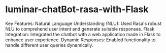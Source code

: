# luminar-chatBot-rasa-with-Flask
Key Features:
Natural Language Understanding (NLU): Used Rasa's robust NLU to comprehend user intent and generate suitable responses.
Flask Integration: Integrated the chatbot with a web application made in Flask to enhance user experience.
Dynamic Responses: Enabled functionality to handle different user queries dynamically.
